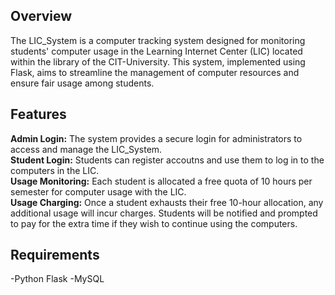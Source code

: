 <h2>Overview</h2> 
The LIC_System is a computer tracking system designed for monitoring students' computer usage in the Learning Internet Center (LIC) located within the library of the CIT-University. This system, implemented using Flask, aims to streamline the management of computer resources and ensure fair usage among students.

<h2>Features</h2> 
<strong>Admin Login:</strong> The system provides a secure login for administrators to access and manage the LIC_System.<br>
<strong>Student Login:</strong> Students can register accoutns and use them to log in to the computers in the LIC.<br>
<strong>Usage Monitoring:</strong> Each student is allocated a free quota of 10 hours per semester for computer usage with the LIC.<br>
<strong>Usage Charging:</strong> Once a student exhausts their free 10-hour allocation, any additional usage will incur charges. Students will be notified and prompted to pay for the extra time if they wish to continue using the computers.

<h2>Requirements</h2>
-Python Flask
-MySQL
